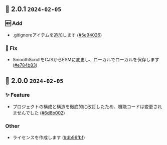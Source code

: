 ## 🎉 2.0.1 `2024-02-05`
### 🆕 Add
- .gitignoreアイテムを追加します ([#5e94026](https://github.com/kwooshung/files/commit/5e94026231c84344dfc19189399a7bef69fe17db))
### 🐛 Fix
- SmoothScrollをCJSからESMに変更し、ローカルでローカルを保存します ([#e784b83](https://github.com/kwooshung/files/commit/e784b83fb636fdd6da0422a8acc7e724aace7997))

## 🎉 2.0.0 `2024-02-05`
### ✨ Feature
- プロジェクトの構成と構造を徹底的に改訂したため、機能コードは変更されませんでした ([#6d8b002](https://github.com/kwooshung/files/commit/6d8b002d988ba340d7618f2eeddb8857e7cb18dd))
### Other
- ライセンスを作成します ([#db96fbf](https://github.com/kwooshung/files/commit/db96fbffa2eef48b6e2185d800933ec853bd9c12))